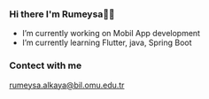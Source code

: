 ### Hi there I'm Rumeysa🙋‍♀️
- I’m currently working on Mobil App development
- I’m currently learning Flutter, java, Spring Boot


### Contect with me
rumeysa.alkaya@bil.omu.edu.tr


<!--
**coderumo/coderumo** is a ✨ _special_ ✨ repository because its `README.md` (this file) appears on your GitHub profile.

Here are some ideas to get you started:

- 🔭 I’m currently working on Front-end 
- 🌱 I’m currently learning CSS JS 
- 👯 I’m looking to collaborate on ...
- 🤔 I’m looking for help with ...
- 💬 Ask me about ...
- 📫 How to reach me: ...
- 😄 Pronouns: ...
- ⚡ Fun fact: ...
-->
